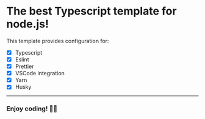 # The best Typescript template for node.js!

This template provides configuration for:

- [x] Typescript
- [x] Eslint
- [x] Prettier
- [x] VSCode integration
- [x] Yarn
- [x] Husky

---

### Enjoy coding! 🚀🌴

